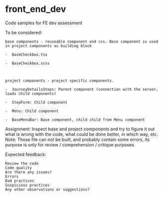 # front_end_dev
Code samples for FE dev assessment

To be considered:

    base components - reuseable component and css. Base component is used in project components as building block

    -  BaseCheckbox.tsx
    
    -  BaseCheckbox.scss
    
    

    project components - project specific components. 

    -  JourneyDetailsSteps: Parent component (connection with the server, loads child components)
    
    -  StepForm: Child component
    
    -  Menu: Child component
    
    -  BaseMenuBar: Base component, child child from Menu component
    


Assignment: Inspect base and project components and try to figure it out what is wrong with the code, what could be done better, in which way, etc.
Note: Those file can not be built, and probably contain some errors, its purpose is only for review / comprehension / critique purposes.


Expected feedback:

    Review the code
    Code quality
    Are there any issues?
    Errors
    Bad practices
    Suspicious practices
    Any other observations or suggestions?
    
